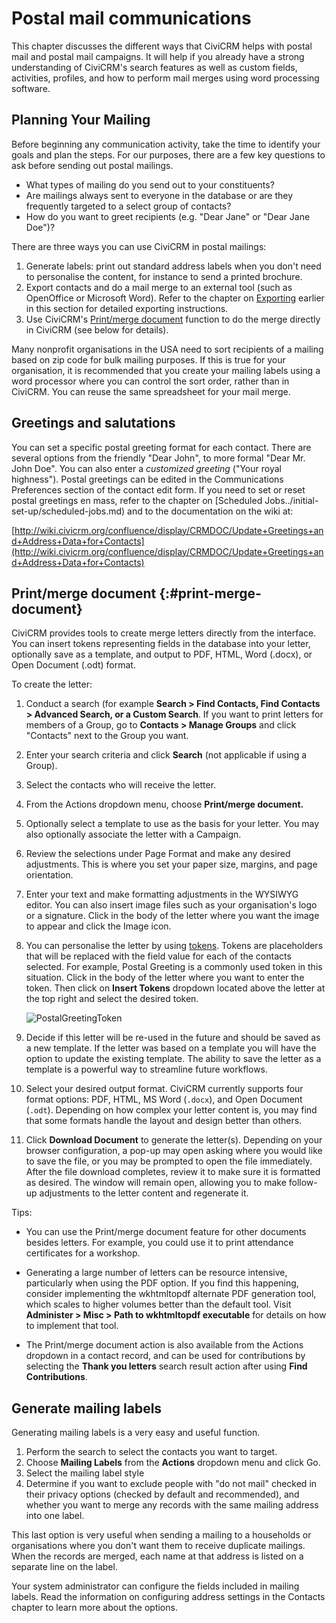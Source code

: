 # Postal mail communications

This chapter discusses the different ways that CiviCRM helps with postal
mail and postal mail campaigns. It will help if you already have a
strong understanding of CiviCRM's search features as well as custom
fields, activities, profiles, and how to perform mail merges using word
processing software.

## Planning Your Mailing

Before beginning any communication activity, take the time to identify
your goals and plan the steps. For our purposes, there are a few key
questions to ask before sending out postal mailings.

-   What types of mailing do you send out to your constituents?
-   Are mailings always sent to everyone in the database or are they
    frequently targeted to a select group of contacts?
-   How do you want to greet recipients (e.g. "Dear Jane" or "Dear Jane
    Doe")?

There are three ways you can use CiviCRM in postal mailings:

1.  Generate labels: print out standard address labels when you don't
    need to personalise the content, for instance to send a printed
    brochure.
2.  Export contacts and do a mail merge to an external tool (such as OpenOffice or Microsoft Word). Refer to the chapter on [Exporting](exporting-your-contacts.md) earlier in this section for detailed exporting instructions. 
3.  Use CiviCRM's [Print/merge document](#print-merge-document) function to do the merge directly in
    CiviCRM (see below for details).

Many nonprofit organisations in the USA need to sort recipients of a
mailing based on zip code for bulk mailing purposes. If this is true for
your organisation, it is recommended that you create your mailing labels
using a word processor where you can control the sort order, rather than
in CiviCRM. You can reuse the same spreadsheet for your mail merge.

## Greetings and salutations

You can set a specific postal greeting format for each contact. There
are several options from the friendly "Dear John", to more formal "Dear
Mr. John Doe". You can also enter a *customized greeting* ("Your royal
highness"). Postal greetings can be edited in the Communications
Preferences section of the contact edit form. If you need to set or
reset postal greetings en mass, refer to the chapter on [Scheduled Jobs../initial-set-up/scheduled-jobs.md) and to the documentation on the wiki at:

[http://wiki.civicrm.org/confluence/display/CRMDOC/Update+Greetings+and+Address+Data+for+Contacts](http://wiki.civicrm.org/confluence/display/CRMDOC/Update+Greetings+and+Address+Data+for+Contacts)


## Print/merge document {:#print-merge-document}

CiviCRM provides tools to create merge letters directly from the interface. You can insert tokens representing fields in the database into your letter, optionally save as a template, and output to PDF, HTML, Word (.docx), or Open Document (.odt) format. 

To create the letter:

1.  Conduct a search (for example **Search > Find Contacts, Find Contacts > Advanced
    Search, or a Custom Search**. If you want to print letters for members of a Group, go
    to **Contacts > Manage Groups** and click "Contacts" next to the
    Group you want.
2.  Enter your search criteria and click **Search** (not applicable if using
    a Group).
3.  Select the contacts who will receive the letter.
4.  From the Actions dropdown menu, choose **Print/merge document.**
5.  Optionally select a template to use as the basis for your letter. You may also optionally associate the letter with a Campaign.
6.  Review the selections under Page Format and make any desired
    adjustments. This is where you set your paper size, margins, and
    page orientation. 
7.  Enter your text and make formatting adjustments in the WYSIWYG
    editor. You can also insert image files such as your organisation's
    logo or a signature. Click in the body of the letter where you want
    the image to appear and click the Image icon. 
8.  You can personalise the letter by using [tokens](tokens-and-mail-merge.md). Tokens are placeholders that will be replaced with the field value for each of the contacts selected. For example, Postal
    Greeting is a commonly used token in this situation. Click in the
    body of the letter where you want to enter the token. Then click on
    **Insert Tokens** dropdown located above the letter at the top right and select
    the desired token.

    ![PostalGreetingToken](../img/CiviCRM_update-CiviCore-PostalGreetingToken-en.png "PostalGreetingToken")

9.  Decide if this letter will be re-used in the future and should be saved as a new template. If the letter was based on a template you will have the option to update the existing template. The ability to save the letter as a template is a powerful way to streamline future workflows.
10. Select your desired output format. CiviCRM currently supports four format options: PDF, HTML, MS Word (`.docx`), and Open Document (`.odt`). Depending on how complex your letter content is, you may find that some formats handle the layout and design better than others.
11. Click **Download Document** to generate the letter(s). Depending on your browser configuration, a pop-up may open asking where you would like to save the file, or you may be prompted to open the file immediately. After the file download completes, review it to make sure it is formatted as desired. The window will remain open, allowing you to make follow-up adjustments to the letter content and regenerate it.

Tips:

* You can use the Print/merge document feature for other documents besides letters. For
example, you could use it to print attendance certificates for a
workshop.

* Generating a large number of letters can be resource intensive, particularly when using the PDF option. If you find this happening, consider implementing the wkhtmltopdf alternate PDF generation tool, which scales to higher volumes better than the default tool. Visit **Administer > Misc > Path to wkhtmltopdf executable** for details on how to implement that tool.

* The Print/merge document action is also available from the Actions dropdown in a contact record, and can be used for contributions by selecting the **Thank you letters** search result action after using **Find Contributions**.

## Generate mailing labels

Generating mailing labels is a very easy and useful function.

1.  Perform the search to select the contacts you want to target.
2.  Choose **Mailing Labels** from the **Actions** dropdown menu and
    click Go.
3.  Select the mailing label style
4.  Determine if you want to exclude people with "do not mail" checked
    in their privacy options (checked by default and recommended), and
    whether you want to merge any records with the same mailing address
    into one label.

This last option is very useful when sending a mailing to a households
or organisations where you don't want them to receive duplicate
mailings. When the records are merged, each name at that address is
listed on a separate line on the label.

Your system administrator can configure the fields included in mailing
labels. Read the information on configuring address settings in the
Contacts chapter to learn more about the options.
